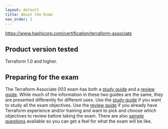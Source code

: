 ```yaml
---
layout: default
title: About the Exam
nav_order: 1
---
```


https://www.hashicorp.com/certification/terraform-associate

## Product version tested

Terraform 1.0 and higher.

## Preparing for the exam

The Terraform Associate 003 exam has both a [study guide](https://developer.hashicorp.com/terraform/tutorials/certification-003/associate-study-003) and a [review guide](https://developer.hashicorp.com/terraform/tutorials/certification-003/associate-review-003). While much of the information in these two guides are the same, they are presented differently for different uses. Use the [study guide](https://developer.hashicorp.com/terraform/tutorials/certification-003/associate-study-003) if you want to study all the exam objectives. Use the [review guide](https://developer.hashicorp.com/terraform/tutorials/certification-003/associate-review-003) if you already have Terraform experience and/or training and want to pick and choose which objectives to review before taking the exam. There are also [sample questions](https://developer.hashicorp.com/terraform/tutorials/certification-003/associate-questions) available so you can get a feel for what the exam will be like.

